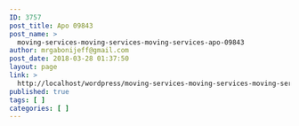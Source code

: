 ```yaml
---
ID: 3757
post_title: Apo 09843
post_name: >
  moving-services-moving-services-moving-services-apo-09843
author: mrgabonijeff@gmail.com
post_date: 2018-03-28 01:37:50
layout: page
link: >
  http://localhost/wordpress/moving-services-moving-services-moving-services-apo-09843/
published: true
tags: [ ]
categories: [ ]
---
```

